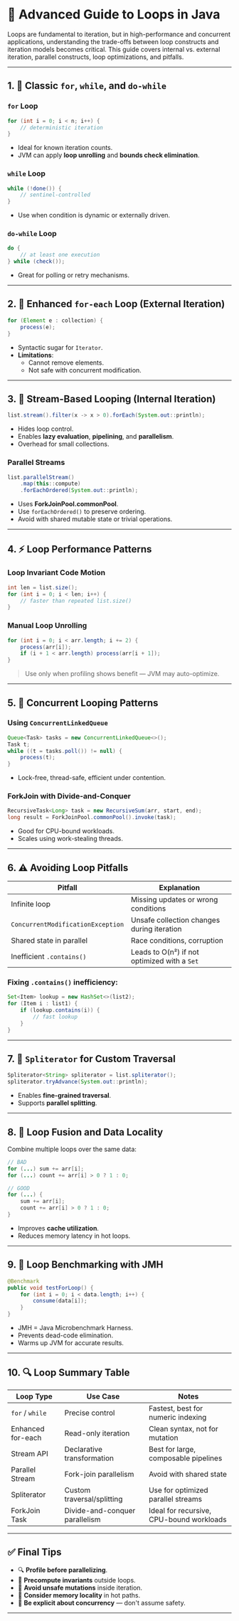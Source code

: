 # 🔁 Advanced Guide to Loops in Java

Loops are fundamental to iteration, but in high-performance and concurrent applications, understanding the trade-offs between loop constructs and iteration models becomes critical. This guide covers internal vs. external iteration, parallel constructs, loop optimizations, and pitfalls.

---

## 1. 🎯 Classic `for`, `while`, and `do-while`

### `for` Loop

```java
for (int i = 0; i < n; i++) {
    // deterministic iteration
}
```

- Ideal for known iteration counts.
- JVM can apply **loop unrolling** and **bounds check elimination**.

### `while` Loop

```java
while (!done()) {
    // sentinel-controlled
}
```

- Use when condition is dynamic or externally driven.

### `do-while` Loop

```java
do {
    // at least one execution
} while (check());
```

- Great for polling or retry mechanisms.

---

## 2. 🔄 Enhanced `for-each` Loop (External Iteration)

```java
for (Element e : collection) {
    process(e);
}
```

- Syntactic sugar for `Iterator`.
- **Limitations**:
  - Cannot remove elements.
  - Not safe with concurrent modification.

---

## 3. 🌊 Stream-Based Looping (Internal Iteration)

```java
list.stream().filter(x -> x > 0).forEach(System.out::println);
```

- Hides loop control.
- Enables **lazy evaluation**, **pipelining**, and **parallelism**.
- Overhead for small collections.

### Parallel Streams

```java
list.parallelStream()
    .map(this::compute)
    .forEachOrdered(System.out::println);
```

- Uses **ForkJoinPool.commonPool**.
- Use `forEachOrdered()` to preserve ordering.
- Avoid with shared mutable state or trivial operations.

---

## 4. ⚡ Loop Performance Patterns

### Loop Invariant Code Motion

```java
int len = list.size();
for (int i = 0; i < len; i++) {
    // faster than repeated list.size()
}
```

### Manual Loop Unrolling

```java
for (int i = 0; i < arr.length; i += 2) {
    process(arr[i]);
    if (i + 1 < arr.length) process(arr[i + 1]);
}
```

> Use only when profiling shows benefit — JVM may auto-optimize.

---

## 5. 🧵 Concurrent Looping Patterns

### Using `ConcurrentLinkedQueue`

```java
Queue<Task> tasks = new ConcurrentLinkedQueue<>();
Task t;
while ((t = tasks.poll()) != null) {
    process(t);
}
```

- Lock-free, thread-safe, efficient under contention.

### ForkJoin with Divide-and-Conquer

```java
RecursiveTask<Long> task = new RecursiveSum(arr, start, end);
long result = ForkJoinPool.commonPool().invoke(task);
```

- Good for CPU-bound workloads.
- Scales using work-stealing threads.

---

## 6. ⚠️ Avoiding Loop Pitfalls

| Pitfall                      | Explanation                                           |
|-----------------------------|-------------------------------------------------------|
| Infinite loop               | Missing updates or wrong conditions                   |
| `ConcurrentModificationException` | Unsafe collection changes during iteration        |
| Shared state in parallel    | Race conditions, corruption                           |
| Inefficient `.contains()`   | Leads to O(n²) if not optimized with a `Set`          |

### Fixing `.contains()` inefficiency:

```java
Set<Item> lookup = new HashSet<>(list2);
for (Item i : list1) {
    if (lookup.contains(i)) {
        // fast lookup
    }
}
```

---

## 7. 🧩 `Spliterator` for Custom Traversal

```java
Spliterator<String> spliterator = list.spliterator();
spliterator.tryAdvance(System.out::println);
```

- Enables **fine-grained traversal**.
- Supports **parallel splitting**.

---

## 8. 🧠 Loop Fusion and Data Locality

Combine multiple loops over the same data:

```java
// BAD
for (...) sum += arr[i];
for (...) count += arr[i] > 0 ? 1 : 0;

// GOOD
for (...) {
    sum += arr[i];
    count += arr[i] > 0 ? 1 : 0;
}
```

- Improves **cache utilization**.
- Reduces memory latency in hot loops.

---

## 9. 🧪 Loop Benchmarking with JMH

```java
@Benchmark
public void testForLoop() {
    for (int i = 0; i < data.length; i++) {
        consume(data[i]);
    }
}
```

- JMH = Java Microbenchmark Harness.
- Prevents dead-code elimination.
- Warms up JVM for accurate results.

---

## 10. 🔍 Loop Summary Table

| Loop Type         | Use Case                        | Notes                                      |
|------------------|----------------------------------|--------------------------------------------|
| `for` / `while`   | Precise control                 | Fastest, best for numeric indexing         |
| Enhanced for-each | Read-only iteration             | Clean syntax, not for mutation             |
| Stream API        | Declarative transformation      | Best for large, composable pipelines       |
| Parallel Stream   | Fork-join parallelism           | Avoid with shared state                    |
| Spliterator       | Custom traversal/splitting      | Use for optimized parallel streams         |
| ForkJoin Task     | Divide-and-conquer parallelism  | Ideal for recursive, CPU-bound workloads   |

---

## ✅ Final Tips

- 🔍 **Profile before parallelizing**.
- 🧮 **Precompute invariants** outside loops.
- 🚫 **Avoid unsafe mutations** inside iteration.
- 🧠 **Consider memory locality** in hot paths.
- 🛑 **Be explicit about concurrency** — don't assume safety.

---
